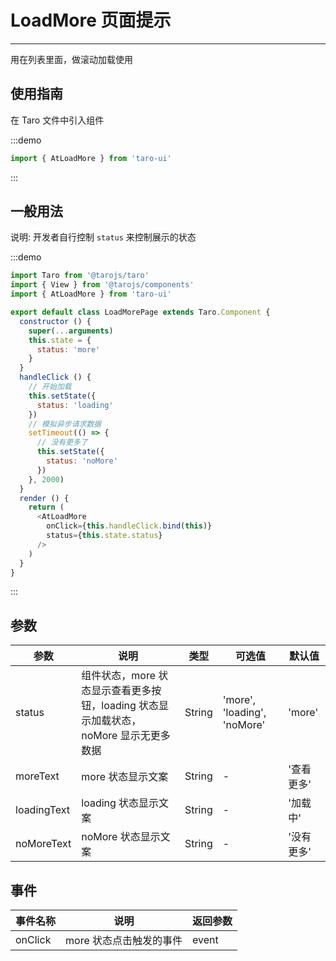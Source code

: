 # LoadMore 页面提示

---
用在列表里面，做滚动加载使用

## 使用指南

在 Taro 文件中引入组件

:::demo

```js
import { AtLoadMore } from 'taro-ui'
```

:::

## 一般用法

说明: 开发者自行控制 `status` 来控制展示的状态

:::demo

```js
import Taro from '@tarojs/taro'
import { View } from '@tarojs/components'
import { AtLoadMore } from 'taro-ui'

export default class LoadMorePage extends Taro.Component {
  constructor () {
    super(...arguments)
    this.state = {
      status: 'more'
    }
  }
  handleClick () {
    // 开始加载
    this.setState({
      status: 'loading'
    })
    // 模拟异步请求数据
    setTimeout(() => {
      // 没有更多了
      this.setState({
        status: 'noMore'
      })
    }, 2000)
  }
  render () {
    return (
      <AtLoadMore
        onClick={this.handleClick.bind(this)}
        status={this.state.status}
      />
    )
  }
}
```

:::

## 参数

| 参数 | 说明   | 类型    | 可选值   | 默认值   |
| ----| ----- | --------| ------- | -------- |
| status | 组件状态，more 状态显示查看更多按钮，loading 状态显示加载状态，noMore 显示无更多数据 | String  | 'more', 'loading', 'noMore' | 'more' |
| moreText | more 状态显示文案 | String  | - | '查看更多' |
| loadingText | loading 状态显示文案 | String  | - | '加载中' |
| noMoreText | noMore 状态显示文案 | String  | - | '没有更多' |

## 事件

| 事件名称 | 说明          | 返回参数  |
|---------- |-------------- |---------- |
| onClick | more 状态点击触发的事件 | event  |

